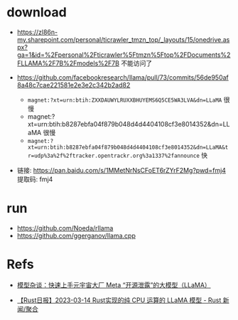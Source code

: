 

# download

- https://zl86n-my.sharepoint.com/personal/ticrawler_tmzn_top/_layouts/15/onedrive.aspx?ga=1&id=%2Fpersonal%2Fticrawler%5Ftmzn%5Ftop%2FDocuments%2FLLAMA%2F7B%2Fmodels%2F7B 不能访问了
- https://github.com/facebookresearch/llama/pull/73/commits/56de950af8a48c7cae221581e2e3e2c342b2ad82
  
  - `magnet:?xt=urn:btih:ZXXDAUWYLRUXXBHUYEMS6Q5CE5WA3LVA&dn=LLaMA` 很慢
  - magnet:?xt=urn:btih:b8287ebfa04f879b048d4d4404108cf3e8014352&dn=LLaMA 很慢
  - `magnet:?xt=urn:btih:b8287ebfa04f879b048d4d4404108cf3e8014352&dn=LLaMA&tr=udp%3a%2f%2ftracker.opentrackr.org%3a1337%2fannounce` 快
- 链接: https://pan.baidu.com/s/1MMetNrNsCFoET6rZYrF2Mg?pwd=fmj4 提取码: fmj4

# run

- https://github.com/Noeda/rllama
- https://github.com/ggerganov/llama.cpp

# Refs

- [模型杂谈：快速上手元宇宙大厂 Meta “开源泄露”的大模型（LLaMA）](https://soulteary.com/2023/03/09/quick-start-llama-model-created-by-meta-research.html)

- [【Rust日报】2023-03-14  Rust实现的纯 CPU 运算的 LLaMA 模型 - 			Rust 新闻/聚合 		    ](https://rustcc.cn/article?id=6f10f5d9-ca65-488d-876b-b72eafa5b2b6)